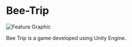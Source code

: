 # Bee-Trip
![Feature Graphic](https://user-images.githubusercontent.com/76158235/114706722-0273c800-9d32-11eb-8a63-0cbc04ad8c1f.png)

Bee Trip is a game developed using Unity Engine.
